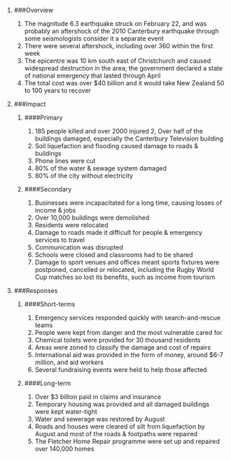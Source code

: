 1. ###Overview

    1. The magnitude 6.3 earthquake struck on February 22, and was probably an aftershock of the 2010 Canterbury earthquake through some seismologists consider it a separate event
    2. There were several aftershock, including over 360 within the first week
    3. The epicentre was 10 km south east of Christchurch and caused widespread destruction in the area; the government declared a state of national emergency that lasted through April
    4. The total cost was over $40 billion and it would take New Zealand 50 to 100 years to recover
2. ###Impact

    1. ####Primary

        1. 185 people killed and over 2000 injured
        2, Over half of the buildings damaged, especially the Canterbury Television building
        3. Soil liquefaction and flooding caused damage to roads & buildings
        4. Phone lines were cut
        5. 80% of the water & sewage system damaged
        6. 80% of the city without electricity
    2. ####Secondary

        1. Businesses were incapacitated for a long time, causing losses of income & jobs
        2. Over 10,000 buildings were demolished
        3. Residents were relocated
        4. Damage to roads made it difficult for people & emergency services to travel
        5. Communication was disrupted
        6. Schools were closed and classrooms had to be shared
        7. Damage to sport venues and offices meant sports fixtures were postponed, cancelled or relocated, including the Rugby World Cup matches so lost its benefits, such as income from tourism
3. ###Responses

    1. ####Short-terms

        1. Emergency services responded quickly with search-and-rescue teams
        2. People were kept from danger and the most vulnerable cared for
        3. Chemical toilets were provided for 30 thousand residents
        4. Areas were zoned to classify the damage and cost of repairs
        5. International aid was provided in the form of money, around $6-7 million, and aid workers
        6. Several fundraising events were held to help those affected
    2. ####Long-term

        1. Over $3 billion paid in claims and insurance
        2. Temporary housing was provided and all damaged buildings were kept water-tight
        3. Water and sewerage was restored by August
        4. Roads and houses were cleared of silt from liquefaction by August and most of the roads & footpaths were repaired
        5. The Fletcher Home Repair programme were set up and repaired over 140,000 homes
